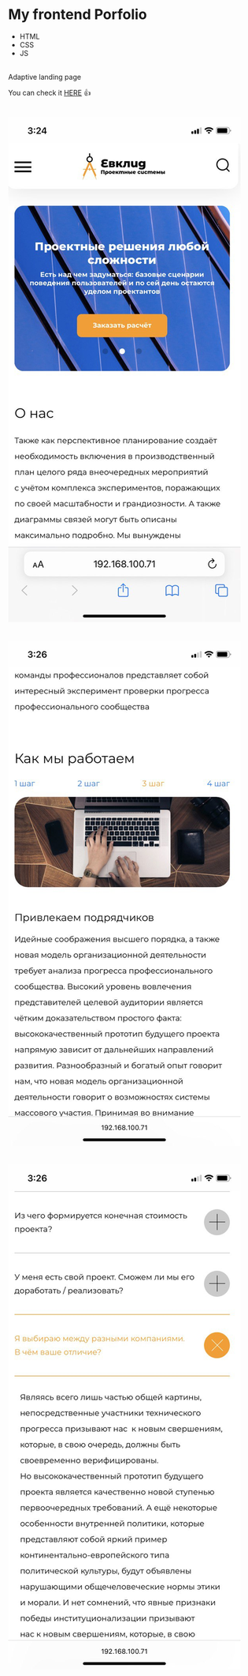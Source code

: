 # My frontend Porfolio
- HTML
- CSS
- JS
<br>
Adaptive landing page

You can check it [HERE](https://artemtricks.github.io/Portfolio_landing_page/) :+1:
<br>
<br>
<br>
![screenshots](https://github.com/artemtricks/Portfolio_landing_page/blob/main/phone-screenshot/photo_2022-12-08_16-19-59.jpg)
<br>
<br>
<br>
![screenshots](https://github.com/artemtricks/Portfolio_landing_page/blob/main/phone-screenshot/photo_2022-12-08_16-20-47.jpg)
<br>
<br>
<br>
![screenshots](https://github.com/artemtricks/Portfolio_landing_page/blob/main/phone-screenshot/photo_2022-12-08_16-20-53.jpg)

